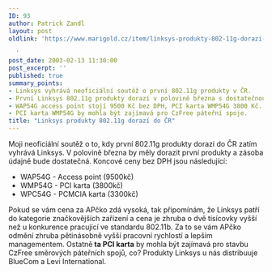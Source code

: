 ```yaml
---
ID: 93
author: Patrick Zandl
layout: post
oldlink: 'https://www.marigold.cz/item/linksys-produkty-802-11g-dorazi-do-cr

  '
post_date: 2003-02-13 11:30:00
post_excerpt: ''
published: true
summary_points:
- Linksys vyhrává neoficiální soutěž o první 802.11g produkty v ČR.
- První Linksys 802.11g produkty dorazí v polovině března s dostatečnou zásobou.
- WAP54G access point stojí 9500 Kč bez DPH, PCI karta WMP54G 3800 Kč.
- PCI karta WMP54G by mohla být zajímavá pro CzFree páteřní spoje.
title: "Linksys produkty 802.11g dorazí do ČR"
---
```


<p>
Moji neoficiální soutěž o to, kdy první 802.11g produkty dorazí do ČR zatím vyhrává Linksys. V polovině března by měly dorazit první produkty a zásoba údajně bude dostatečná. Koncové ceny bez DPH jsou následující:</p>

<UL>
<LI>WAP54G - Access point (9500kč)</LI>
<LI>WMP54G - PCI karta (3800kč)</LI>
<LI>WPC54G - PCMCIA karta (3300kč)</LI></UL>
<p>
Pokud se vám cena za APčko zdá vysoká, tak připomínám, že Linksys patří do kategorie značkovějších zařízení a cena je zhruba o dvě tisícovky vyšší než u konkurence pracující ve standardu 802.11b. Za to se vám APčko odmění zhruba pětinásobně vyšší pracovní rychlostí a lepším managementem. Ostatně<STRONG> ta PCI karta</STRONG> by mohla být zajímavá pro stavbu CzFree směrových páteřních spojů, co? Produkty Linksys u nás distribuuje BlueCom a Levi International. </p>